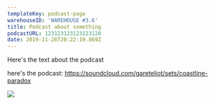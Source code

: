 ```yaml
---
templateKey: podcast-page
warehouseID: 'WAREHOUSE #3.6'
title: Podcast about something
podcastURL: 123123123123123120
date: 2019-11-26T20:22:19.869Z
---
```

Here's the text about the podcast

here's the podcast: https://soundcloud.com/gareteliot/sets/coastline-paradox

![](/img/2-95.jpg)
